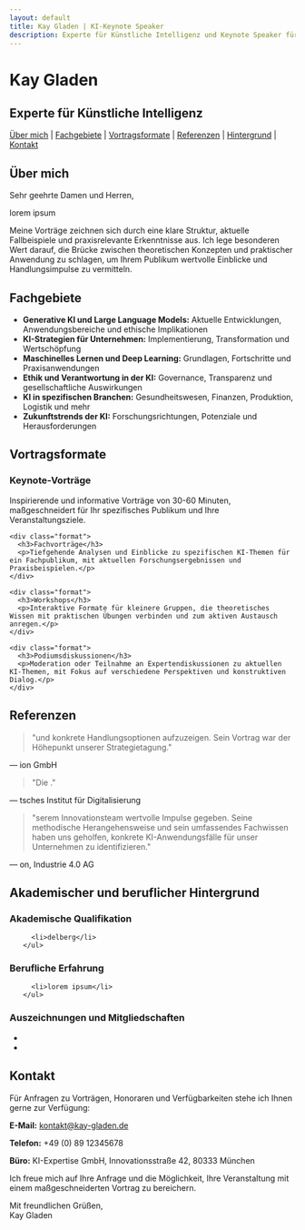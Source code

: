 ```yaml
---
layout: default
title: Kay Gladen | KI-Keynote Speaker
description: Experte für Künstliche Intelligenz und Keynote Speaker für Fachveranstaltungen und Konferenzen
---
```


<div class="header-container">
  <h1>Kay Gladen</h1>
  <h2>Experte für Künstliche Intelligenz </h2>
</div>

<div class="navigation">
  <a href="#ueber-mich">Über mich</a> |
  <a href="#fachgebiete">Fachgebiete</a> |
  <a href="#vortragsformate">Vortragsformate</a> |
  <a href="#referenzen">Referenzen</a> |
  <a href="#hintergrund">Hintergrund</a> |
  <a href="#kontakt">Kontakt</a>
</div>

<div class="section" id="ueber-mich">
  <h2>Über mich</h2>
  <p>Sehr geehrte Damen und Herren,</p>

  <p>lorem ipsum</p>

  <p>Meine Vorträge zeichnen sich durch eine klare Struktur, aktuelle Fallbeispiele und praxisrelevante Erkenntnisse aus. Ich lege besonderen Wert darauf, die Brücke zwischen theoretischen Konzepten und praktischer Anwendung zu schlagen, um Ihrem Publikum wertvolle Einblicke und Handlungsimpulse zu vermitteln.</p>
</div>

<div class="section" id="fachgebiete">
  <h2>Fachgebiete</h2>
  <ul>
    <li><strong>Generative KI und Large Language Models:</strong> Aktuelle Entwicklungen, Anwendungsbereiche und ethische Implikationen</li>
    <li><strong>KI-Strategien für Unternehmen:</strong> Implementierung, Transformation und Wertschöpfung</li>
    <li><strong>Maschinelles Lernen und Deep Learning:</strong> Grundlagen, Fortschritte und Praxisanwendungen</li>
    <li><strong>Ethik und Verantwortung in der KI:</strong> Governance, Transparenz und gesellschaftliche Auswirkungen</li>
    <li><strong>KI in spezifischen Branchen:</strong> Gesundheitswesen, Finanzen, Produktion, Logistik und mehr</li>
    <li><strong>Zukunftstrends der KI:</strong> Forschungsrichtungen, Potenziale und Herausforderungen</li>
  </ul>
</div>

<div class="section" id="vortragsformate">
  <h2>Vortragsformate</h2>
  <div class="format-container">
    <div class="format">
      <h3>Keynote-Vorträge</h3>
      <p>Inspirierende und informative Vorträge von 30-60 Minuten, maßgeschneidert für Ihr spezifisches Publikum und Ihre Veranstaltungsziele.</p>
    </div>

    <div class="format">
      <h3>Fachvorträge</h3>
      <p>Tiefgehende Analysen und Einblicke zu spezifischen KI-Themen für ein Fachpublikum, mit aktuellen Forschungsergebnissen und Praxisbeispielen.</p>
    </div>

    <div class="format">
      <h3>Workshops</h3>
      <p>Interaktive Formate für kleinere Gruppen, die theoretisches Wissen mit praktischen Übungen verbinden und zum aktiven Austausch anregen.</p>
    </div>

    <div class="format">
      <h3>Podiumsdiskussionen</h3>
      <p>Moderation oder Teilnahme an Expertendiskussionen zu aktuellen KI-Themen, mit Fokus auf verschiedene Perspektiven und konstruktiven Dialog.</p>
    </div>
  </div>
</div>

<div class="section" id="referenzen">
  <h2>Referenzen</h2>

  <div class="testimonial">
    <blockquote>
      "und konkrete Handlungsoptionen aufzuzeigen. Sein Vortrag war der Höhepunkt unserer Strategietagung."
    </blockquote>
    <p class="author">— ion GmbH</p>
  </div>

  <div class="testimonial">
    <blockquote>
      "Die ."
    </blockquote>
    <p class="author">— tsches Institut für Digitalisierung</p>
  </div>

  <div class="testimonial">
    <blockquote>
      "serem Innovationsteam wertvolle Impulse gegeben. Seine methodische Herangehensweise und sein umfassendes Fachwissen haben uns geholfen, konkrete KI-Anwendungsfälle für unser Unternehmen zu identifizieren."
    </blockquote>
    <p class="author">— on, Industrie 4.0 AG</p>
  </div>
</div>

<div class="section" id="hintergrund">
  <h2>Akademischer und beruflicher Hintergrund</h2>

  <div class="background">
    <h3>Akademische Qualifikation</h3>
    <ul>
      
      <li>delberg</li>
    </ul>
  </div>

  <div class="background">
    <h3>Berufliche Erfahrung</h3>
    <ul>
      
      
      
      <li>lorem ipsum</li>
    </ul>
  </div>

  <div class="background">
    <h3>Auszeichnungen und Mitgliedschaften</h3>
    <ul>
      <li></li>
      <li></li>
    </ul>
  </div>
</div>

<div class="section" id="kontakt">
  <h2>Kontakt</h2>

  <p>Für Anfragen zu Vorträgen, Honoraren und Verfügbarkeiten stehe ich Ihnen gerne zur Verfügung:</p>

  <div class="contact-info">
    <p><strong>E-Mail:</strong> <a href="mailto:kontakt@kay-gladen.de">kontakt@kay-gladen.de</a></p>
    <p><strong>Telefon:</strong> +49 (0) 89 12345678</p>
    <p><strong>Büro:</strong> KI-Expertise GmbH, Innovationsstraße 42, 80333 München</p>
  </div>

  <p>Ich freue mich auf Ihre Anfrage und die Möglichkeit, Ihre Veranstaltung mit einem maßgeschneiderten Vortrag zu bereichern.</p>

  <p>Mit freundlichen Grüßen,<br>
  Kay Gladen</p>
</div>
